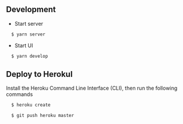 ## Development

- Start server

```sh
  $ yarn server
```

- Start UI

```sh
  $ yarn develop
```

## Deploy to HerokuI

Install the Heroku Command Line Interface (CLI), then run the following commands

```sh
  $ heroku create
```

```sh
  $ git push heroku master
```
